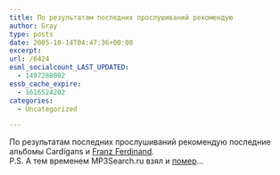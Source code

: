 ```yaml
---
title: По результатам последних прослушиваний рекомендую
author: Gray
type: posts
date: 2005-10-14T04:47:36+00:00
excerpt:
url: /6424
esml_socialcount_LAST_UPDATED:
  - 1497288002
essb_cache_expire:
  - 1616524202
categories:
  - Uncategorized

---
```








По результатам последних прослушиваний рекомендую последние альбомы Cardigans и <a href="http://music.allofmp3.com/r2/Franz_Ferdinand/You_Could_Have_It_So_Much_Better/group_2901/album_8/albref_29/mcatalog.shtml" target="_blank">Franz Ferdinand</a>.  
P.S. А тем временем MP3Search.ru взял и <a href="http://mp3search.ru" target="_blank">помер</a>&#8230;